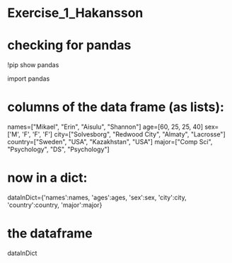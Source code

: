 # Exercise_1_Hakansson

# checking for pandas
!pip show pandas

import pandas


# columns of the data frame (as lists):
names=["Mikael", "Erin", "Aisulu", "Shannon"]
age=[60, 25, 25, 40]
sex=['M', 'F', 'F', 'F']
city=["Solvesborg", "Redwood City", "Almaty", "Lacrosse"]
country=["Sweden", "USA", "Kazakhstan", "USA"]
major=["Comp Sci", "Psychology", "DS", "Psychology"]

# now in a dict:
dataInDict={'names':names, 'ages':ages, 'sex':sex, 'city':city, 'country':country, 'major':major}

# the dataframe
dataInDict
